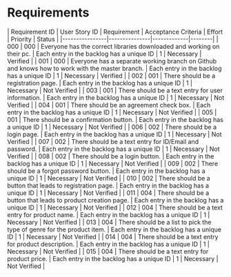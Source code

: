 # Requirements

| Requirement ID | User Story ID | Requirement | Acceptance Criteria | Effort | Priority | Status |
|----------------|---------------|-------------|--------|
|            000 |           000 | Everyone has the correct libraries downloaded and working on their pc. | Each entry in the backlog has a unique ID | 1 | Necessary | Verified |
|            001 |           000 | Everyone has a separate working branch on Github and knows how to work with the master branch. | Each entry in the backlog has a unique ID | 1 | Necessary | Verified |
|            002 |           001 | There should be a registration page. | Each entry in the backlog has a unique ID | 1 | Necessary | Not Verified |
|            003 |           001 | There should be a text entry for user information. | Each entry in the backlog has a unique ID | 1 | Necessary | Not Verified |
|            004 |           001 | There should be an agreement check box. | Each entry in the backlog has a unique ID | 1 | Necessary | Not Verified |
|            005 |           001 | There should be a confirmation button. | Each entry in the backlog has a unique ID | 1 | Necessary | Not Verified |
|            006 |           002 | There should be a login page. | Each entry in the backlog has a unique ID | 1 | Necessary | Not Verified |
|            007 |           002 | There should be a text entry for ID/Email and password. | Each entry in the backlog has a unique ID | 1 | Necessary | Not Verified |
|            008 |           002 | There should be a login button. | Each entry in the backlog has a unique ID | 1 | Necessary | Not Verified |
|            009 |           002 | There should be a forgot password button. | Each entry in the backlog has a unique ID | 1 | Necessary | Not Verified |
|            010 |           002 | There should be a button that leads to registration page. | Each entry in the backlog has a unique ID | 1 | Necessary | Not Verified |
|            011 |           004 | There should be a button that leads to product creation page. | Each entry in the backlog has a unique ID | 1 | Necessary | Not Verified |
|            012 |           004 | There should be a text entry for product name. | Each entry in the backlog has a unique ID | 1 | Necessary | Not Verified |
|            013 |           004 | There should be a list to pick the type of genre for the product item. | Each entry in the backlog has a unique ID | 1 | Necessary | Not Verified |
|            014 |           004 | There should be a text entry for product description. | Each entry in the backlog has a unique ID | 1 | Necessary | Not Verified |
|            015 |           004 | There should be a text entry for product price. | Each entry in the backlog has a unique ID | 1 | Necessary | Not Verified |
